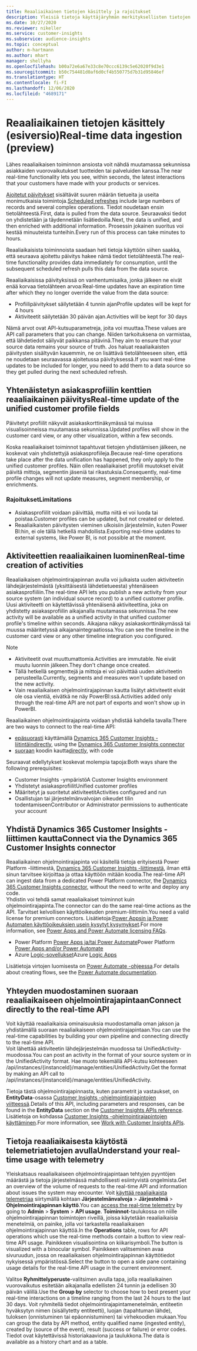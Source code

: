 ```yaml
---
title: Reaaliaikainen tietojen käsittely ja rajoitukset
description: Yleisiä tietoja käyttäjäryhmän merkityksellisten tietojen reaaliaikaisista ominaisuuksista
ms.date: 10/27/2020
ms.reviewer: nikeller
ms.service: customer-insights
ms.subservice: audience-insights
ms.topic: conceptual
author: m-hartmann
ms.author: mhart
manager: shellyha
ms.openlocfilehash: b00a72e6a67e33c8e70ccc6139c5e62020f9d3e1
ms.sourcegitcommit: b50c754481d0af6d0cf4b550775d7b31d95846ef
ms.translationtype: HT
ms.contentlocale: fi-FI
ms.lasthandoff: 12/06/2020
ms.locfileid: "4689171"
---
```

# <a name="real-time-data-ingestion-preview"></a><span data-ttu-id="a3226-103">Reaaliaikainen tietojen käsittely (esiversio)</span><span class="sxs-lookup"><span data-stu-id="a3226-103">Real-time data ingestion (preview)</span></span>

<span data-ttu-id="a3226-104">Lähes reaaliaikaisen toiminnon ansiosta voit nähdä muutamassa sekunnissa asiakkaiden vuorovaikutukset tuotteiden tai palveluiden kanssa.</span><span class="sxs-lookup"><span data-stu-id="a3226-104">The near real-time functionality lets you see, within seconds, the latest interactions that your customers have made with your products or services.</span></span>

<span data-ttu-id="a3226-105">[Ajoitetut päivitykset](system.md#schedule-tab) sisältävät suuren määrän tietueita ja useita monimutkaisia toimintoja.</span><span class="sxs-lookup"><span data-stu-id="a3226-105">[Scheduled refreshes](system.md#schedule-tab) include large numbers of records and several complex operations.</span></span> <span data-ttu-id="a3226-106">Tiedot noudetaan ensin tietolähteestä.</span><span class="sxs-lookup"><span data-stu-id="a3226-106">First, data is pulled from the data source.</span></span> <span data-ttu-id="a3226-107">Seuraavaksi tiedot on yhdistetään ja täydennetään lisätiedoilla.</span><span class="sxs-lookup"><span data-stu-id="a3226-107">Next, the data is unified, and then enriched with additional information.</span></span> <span data-ttu-id="a3226-108">Prosessin jokainen suoritus voi kestää minuuteista tunteihin.</span><span class="sxs-lookup"><span data-stu-id="a3226-108">Every run of this process can take minutes to hours.</span></span>

<span data-ttu-id="a3226-109">Reaaliaikaisista toiminnoista saadaan heti tietoja käyttöön siihen saakka, että seuraava ajoitettu päivitys hakee nämä tiedot tietolähteestä.</span><span class="sxs-lookup"><span data-stu-id="a3226-109">The real-time functionality provides data immediately for consumption, until the subsequent scheduled refresh pulls this data from the data source.</span></span>

<span data-ttu-id="a3226-110">Reaaliaikaisissa päivityksissä on vanhentumisaika, jonka jälkeen ne eivät enää korvaa tietolähteen arvoa:</span><span class="sxs-lookup"><span data-stu-id="a3226-110">Real-time updates have an expiration time after which they no longer override the value from the data source:</span></span>

- <span data-ttu-id="a3226-111">Profiilipäivitykset säilytetään 4 tunnin ajan</span><span class="sxs-lookup"><span data-stu-id="a3226-111">Profile updates will be kept for 4 hours</span></span>
- <span data-ttu-id="a3226-112">Aktiviteetit säilytetään 30 päivän ajan.</span><span class="sxs-lookup"><span data-stu-id="a3226-112">Activities will be kept for 30 days</span></span>

<span data-ttu-id="a3226-113">Nämä arvot ovat API-kutsuparametreja, joita voi muuttaa.</span><span class="sxs-lookup"><span data-stu-id="a3226-113">These values are API call parameters that you can change.</span></span> <span data-ttu-id="a3226-114">Niiden tarkoituksena on varmistaa, että lähdetiedot säilyvät paikkansa pitävinä.</span><span class="sxs-lookup"><span data-stu-id="a3226-114">They aim to ensure that your source data remains your source of truth.</span></span> <span data-ttu-id="a3226-115">Jos haluat reaaliaikaisten päivitysten sisältyvän kauemmin, ne on lisättävä tietolähteeseen siten, että ne noudetaan seuraavassa ajoitetussa päivityksessä.</span><span class="sxs-lookup"><span data-stu-id="a3226-115">If you want real-time updates to be included for longer, you need to add them to a data source so they get pulled during the next scheduled refresh.</span></span>

## <a name="real-time-update-of-the-unified-customer-profile-fields"></a><span data-ttu-id="a3226-116">Yhtenäistetyn asiakasprofiilin kenttien reaaliaikainen päivitys</span><span class="sxs-lookup"><span data-stu-id="a3226-116">Real-time update of the unified customer profile fields</span></span>

<span data-ttu-id="a3226-117">Päivitetyt profiilit näkyvät asiakaskorttinäkymässä tai muissa visualisoinneissa muutamassa sekunnissa.</span><span class="sxs-lookup"><span data-stu-id="a3226-117">Updated profiles will show in the customer card view, or any other visualization, within a few seconds.</span></span>

<span data-ttu-id="a3226-118">Koska reaaliaikaiset toiminnot tapahtuvat tietojen yhdistämisen jälkeen, ne koskevat vain yhdistettyjä asiakasprofiileja.</span><span class="sxs-lookup"><span data-stu-id="a3226-118">Because real-time operations take place after the data unification has happened, they only apply to the unified customer profiles.</span></span> <span data-ttu-id="a3226-119">Näin ollen reaaliaikaiset profiili muutokset eivät päivitä mittoja, segmentin jäseniä tai rikastuksia.</span><span class="sxs-lookup"><span data-stu-id="a3226-119">Consequently, real-time profile changes will not update measures, segment membership, or enrichments.</span></span>

### <a name="limitations"></a><span data-ttu-id="a3226-120">Rajoitukset</span><span class="sxs-lookup"><span data-stu-id="a3226-120">Limitations</span></span>

- <span data-ttu-id="a3226-121">Asiakasprofiilit voidaan päivittää, mutta niitä ei voi luoda tai poistaa.</span><span class="sxs-lookup"><span data-stu-id="a3226-121">Customer profiles can be updated, but not created or deleted.</span></span>
- <span data-ttu-id="a3226-122">Reaaliaikaisten päivitysten vieminen ulkoisiin järjestelmiin, kuten Power BI:hin, ei ole tällä hetkellä mahdollista.</span><span class="sxs-lookup"><span data-stu-id="a3226-122">Exporting real-time updates to external systems, like Power BI, is not possible at the moment.</span></span>

## <a name="real-time-creation-of-activities"></a><span data-ttu-id="a3226-123">Aktiviteettien reaaliaikainen luominen</span><span class="sxs-lookup"><span data-stu-id="a3226-123">Real-time creation of activities</span></span>

<span data-ttu-id="a3226-124">Reaaliaikaisen ohjelmointirajapinnan avulla voi julkaista uuden aktiviteetin lähdejärjestelmästä (yksittäisestä lähdetietueesta) yhtenäiseen asiakasprofiiliin.</span><span class="sxs-lookup"><span data-stu-id="a3226-124">The real-time API lets you publish a new activity from your source system (an individual source record) to a unified customer profile.</span></span> <span data-ttu-id="a3226-125">Uusi aktiviteetti on käytettävissä yhtenäisenä aktiviteettina, joka on yhdistetty asiakasprofiilin aikajanalla muutamassa sekunnissa.</span><span class="sxs-lookup"><span data-stu-id="a3226-125">The new activity will be available as a unified activity in that unified customer profile's timeline within seconds.</span></span> <span data-ttu-id="a3226-126">Aikajana näkyy asiakaskorttinäkymässä tai muussa määritetyssä aikajanaintegraatiossa.</span><span class="sxs-lookup"><span data-stu-id="a3226-126">You can see the timeline in the customer card view or any other timeline integration you configured.</span></span>

> [!NOTE]
>
> - <span data-ttu-id="a3226-127">Aktiviteetit ovat muuttumattomia.</span><span class="sxs-lookup"><span data-stu-id="a3226-127">Activities are immutable.</span></span> <span data-ttu-id="a3226-128">Ne eivät muutu luonnin jälkeen.</span><span class="sxs-lookup"><span data-stu-id="a3226-128">They don't change once created.</span></span>
> - <span data-ttu-id="a3226-129">Tällä hetkellä segmenttejä ja mittoja ei voi päivittää uuden aktiviteetin perusteella.</span><span class="sxs-lookup"><span data-stu-id="a3226-129">Currently, segments and measures won't update based on the new activity.</span></span>
> - <span data-ttu-id="a3226-130">Vain reaaliaikaisen ohjelmointirajapinnan kautta lisätyt aktiviteetit eivät ole osa vientiä, eivätkä ne näy PowerBI:ssä.</span><span class="sxs-lookup"><span data-stu-id="a3226-130">Activities added only through the real-time API are not part of exports and won't show up in PowerBI.</span></span>

<span data-ttu-id="a3226-131">Reaaliaikainen ohjelmointirajapinta voidaan yhdistää kahdella tavalla:</span><span class="sxs-lookup"><span data-stu-id="a3226-131">There are two ways to connect to the real-time API:</span></span>

- <span data-ttu-id="a3226-132">[epäsuorasti](#connect-via-the-dynamics-365-customer-insights-connector) käyttämällä [Dynamics 365 Customer Insights -liitintä](https://docs.microsoft.com/connectors/customerinsights/)</span><span class="sxs-lookup"><span data-stu-id="a3226-132">[indirectly](#connect-via-the-dynamics-365-customer-insights-connector), using the [Dynamics 365 Customer Insights connector](https://docs.microsoft.com/connectors/customerinsights/)</span></span>
- <span data-ttu-id="a3226-133">[suoraan](#connect-directly-to-the-real-time-api) koodin kautta</span><span class="sxs-lookup"><span data-stu-id="a3226-133">[directly](#connect-directly-to-the-real-time-api), with code</span></span>

<span data-ttu-id="a3226-134">Seuraavat edellytykset koskevat molempia tapoja:</span><span class="sxs-lookup"><span data-stu-id="a3226-134">Both ways share the following prerequisites:</span></span>

- <span data-ttu-id="a3226-135">Customer Insights -ympäristö</span><span class="sxs-lookup"><span data-stu-id="a3226-135">A Customer Insights environment</span></span>
- <span data-ttu-id="a3226-136">Yhdistetyt asiakasprofiilit</span><span class="sxs-lookup"><span data-stu-id="a3226-136">Unified customer profiles</span></span>
- <span data-ttu-id="a3226-137">Määritetyt ja suoritetut aktiviteetit</span><span class="sxs-lookup"><span data-stu-id="a3226-137">Activities configured and run</span></span>
- <span data-ttu-id="a3226-138">Osallistujan tai järjestelmänvalvojan oikeudet tilin todentamiseen</span><span class="sxs-lookup"><span data-stu-id="a3226-138">Contributor or Administrator permissions to authenticate your account</span></span>

## <a name="connect-via-the-dynamics-365-customer-insights-connector"></a><span data-ttu-id="a3226-139">Yhdistä Dynamics 365 Customer Insights -liittimen kautta</span><span class="sxs-lookup"><span data-stu-id="a3226-139">Connect via the Dynamics 365 Customer Insights connector</span></span>

<span data-ttu-id="a3226-140">Reaaliaikainen ohjelmointirajapinta voi käsitellä tietoja erityisestä Power Platform -liittimestä, [Dynamics 365 Customer Insights -liittimestä](https://docs.microsoft.com/connectors/customerinsights/), ilman että sinun tarvitsee kirjoittaa ja ottaa käyttöön mitään koodia.</span><span class="sxs-lookup"><span data-stu-id="a3226-140">The real-time API can ingest data from a dedicated Power Platform connector, the [Dynamics 365 Customer Insights connector](https://docs.microsoft.com/connectors/customerinsights/), without the need to write and deploy any code.</span></span>    
<span data-ttu-id="a3226-141">Yhdistin voi tehdä samat reaaliaikaiset toiminnot kuin ohjelmointirajapinta.</span><span class="sxs-lookup"><span data-stu-id="a3226-141">The connector can do the same real-time actions as the API.</span></span> <span data-ttu-id="a3226-142">Tarvitset kelvollisen käyttöoikeuden premium-liittimiin.</span><span class="sxs-lookup"><span data-stu-id="a3226-142">You need a valid license for premium connectors.</span></span> <span data-ttu-id="a3226-143">Lisätietoja:[Power Appsin ja Power Automaten käyttöoikeuksien usein kysytyt kysymykset](https://docs.microsoft.com/power-platform/admin/powerapps-flow-licensing-faq).</span><span class="sxs-lookup"><span data-stu-id="a3226-143">For more information, see [Power Apps and Power Automate licensing FAQs](https://docs.microsoft.com/power-platform/admin/powerapps-flow-licensing-faq).</span></span>

- <span data-ttu-id="a3226-144">Power Platform [Power Apps ja/tai Power Automate](https://docs.microsoft.com/connectors/)</span><span class="sxs-lookup"><span data-stu-id="a3226-144">Power Platform [Power Apps and/or Power Automate](https://docs.microsoft.com/connectors/)</span></span>
- <span data-ttu-id="a3226-145">Azure [Logic-sovellukset](https://docs.microsoft.com/azure/connectors/apis-list)</span><span class="sxs-lookup"><span data-stu-id="a3226-145">Azure [Logic Apps](https://docs.microsoft.com/azure/connectors/apis-list)</span></span>

<span data-ttu-id="a3226-146">Lisätietoja virtojen luomisesta on [Power Automate -ohjeessa](https://docs.microsoft.com/power-automate/).</span><span class="sxs-lookup"><span data-stu-id="a3226-146">For details about creating flows, see the [Power Automate documentation](https://docs.microsoft.com/power-automate/).</span></span>

## <a name="connect-directly-to-the-real-time-api"></a><span data-ttu-id="a3226-147">Yhteyden muodostaminen suoraan reaaliaikaiseen ohjelmointirajapintaan</span><span class="sxs-lookup"><span data-stu-id="a3226-147">Connect directly to the real-time API</span></span>

<span data-ttu-id="a3226-148">Voit käyttää reaaliaikaisia ominaisuuksia muodostamalla oman jakson ja yhdistämällä suoraan reaaliaikaiseen ohjelmointirajapintaan.</span><span class="sxs-lookup"><span data-stu-id="a3226-148">You can use the real-time capabilities by building your own pipeline and connecting directly to the real-time API.</span></span>    
<span data-ttu-id="a3226-149">Voit lähettää aktiviteetin lähdejärjestelmän muodossa tai UnifiedActivity-muodossa.</span><span class="sxs-lookup"><span data-stu-id="a3226-149">You can post an activity in the format of your source system or in the UnifiedActivity format.</span></span> <span data-ttu-id="a3226-150">Hae muoto tekemällä API-kutsu kohteeseen /api/instances/{instanceId}/manage/entities/UnifiedActivity.</span><span class="sxs-lookup"><span data-stu-id="a3226-150">Get the format by making an API call to /api/instances/{instanceId}/manage/entities/UnifiedActivity.</span></span>

<span data-ttu-id="a3226-151">Tietoja tästä ohjelmointirajapinnasta, kuten parametrit ja vastaukset, on **EntityData**-osassa [Customer Insights -ohjelmointirajapintojen viitteessä](https://developer.ci.ai.dynamics.com/api-details#api=CustomerInsights).</span><span class="sxs-lookup"><span data-stu-id="a3226-151">Details of this API, including parameters and responses, can be found in the **EntityData** section on the [Customer Insights APIs reference](https://developer.ci.ai.dynamics.com/api-details#api=CustomerInsights).</span></span> <span data-ttu-id="a3226-152">Lisätietoja on kohdassa [Customer Insights -ohjelmointirajapintojen käyttäminen](apis.md).</span><span class="sxs-lookup"><span data-stu-id="a3226-152">For more information, see [Work with Customer Insights APIs](apis.md).</span></span>

## <a name="understand-your-real-time-usage-with-telemetry"></a><span data-ttu-id="a3226-153">Tietoja reaaliaikaisesta käytöstä telemetriatietojen avulla</span><span class="sxs-lookup"><span data-stu-id="a3226-153">Understand your real-time usage with telemetry</span></span>

<span data-ttu-id="a3226-154">Yleiskatsaus reaaliaikaiseen ohjelmointirajapintaan tehtyjen pyyntöjen määrästä ja tietoja järjestelmässä mahdollisesti esiintyvistä ongelmista.</span><span class="sxs-lookup"><span data-stu-id="a3226-154">Get an overview of the volume of requests to the real-time API and information about issues the system may encounter.</span></span> <span data-ttu-id="a3226-155">Voit [käyttää reaaliaikaista telemetriaa](system.md#api-usage-tab) siirtymällä kohtaan **Järjestelmänvalvoja** > **Järjestelmä** > **Ohjelmointirajapinnan käyttö**.</span><span class="sxs-lookup"><span data-stu-id="a3226-155">You can [access the real-time telemetry](system.md#api-usage-tab) by going to **Admin** > **System** > **API usage**.</span></span> <span data-ttu-id="a3226-156">**Toiminnot**-taulukossa on niille ohjelmointirajapinnan toimintojen riveillä, joissa käytetään reaaliaikaisia menetelmiä, on painike, jolla voi tarkastella reaaliaikaisen ohjelmointirajapinnan käyttöä.</span><span class="sxs-lookup"><span data-stu-id="a3226-156">In the **Operations** table, rows for API operations which use the real-time methods contain a button to view real-time API usage.</span></span> <span data-ttu-id="a3226-157">Painikkeen visualisointina on kiikarisymboli.</span><span class="sxs-lookup"><span data-stu-id="a3226-157">The button is visualized with a binocular symbol.</span></span> <span data-ttu-id="a3226-158">Painikkeen valitseminen avaa sivuruudun, jossa on reaaliaikaisen ohjelmointirajapinnan käyttötiedot nykyisessä ympäristössä.</span><span class="sxs-lookup"><span data-stu-id="a3226-158">Select the button to open a side pane containing usage details for the real-time API usage in the current environment.</span></span>

<span data-ttu-id="a3226-159">Valitse **Ryhmittelyperuste**-valitsimen avulla tapa, jolla reaaliaikainen vuorovaikutus esitetään aikajanalla edellisten 24 tunnin ja edellisen 30 päivän välillä.</span><span class="sxs-lookup"><span data-stu-id="a3226-159">Use the **Group by** selector to choose how to best present your real-time interactions on a timeline ranging from the last 24 hours to the last 30 days.</span></span> <span data-ttu-id="a3226-160">Voit ryhmitellä tiedot ohjelmointirajapintamenetelmän, entiteetin hyväksytyn nimen (sisällytetty entiteetti), luojan (tapahtuman lähde), tuloksen (onnistuminen tai epäonnistuminen) tai virhekoodien mukaan.</span><span class="sxs-lookup"><span data-stu-id="a3226-160">You can group the data by API method, entity qualified name (ingested entity), created by (source of the event), result (success or failure) or error codes.</span></span> <span data-ttu-id="a3226-161">Tiedot ovat käytettävissä historiakaaviona ja taulukkona.</span><span class="sxs-lookup"><span data-stu-id="a3226-161">The data is available as a history chart and as a table.</span></span>
